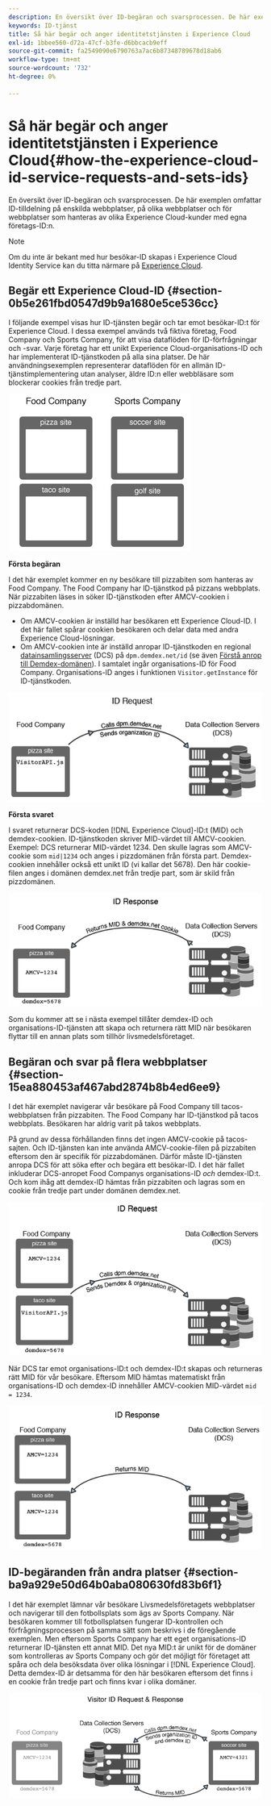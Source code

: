 ```yaml
---
description: En översikt över ID-begäran och svarsprocessen. De här exemplen omfattar ID-tilldelning på enskilda webbplatser, på olika webbplatser och för webbplatser som hanteras av olika Experience Cloud-kunder med egna företags-ID:n.
keywords: ID-tjänst
title: Så här begär och anger identitetstjänsten i Experience Cloud
exl-id: 1bbee560-d72a-47cf-b3fe-d6bbcacb9eff
source-git-commit: fa2549090e6790763a7ac6b87348789678d18ab6
workflow-type: tm+mt
source-wordcount: '732'
ht-degree: 0%

---
```


# Så här begär och anger identitetstjänsten i Experience Cloud{#how-the-experience-cloud-id-service-requests-and-sets-ids}

En översikt över ID-begäran och svarsprocessen. De här exemplen omfattar ID-tilldelning på enskilda webbplatser, på olika webbplatser och för webbplatser som hanteras av olika Experience Cloud-kunder med egna företags-ID:n.

>[!NOTE]
>
>Om du inte är bekant med hur besökar-ID skapas i Experience Cloud Identity Service kan du titta närmare på [Experience Cloud](../introduction/cookies.md).

## Begär ett Experience Cloud-ID {#section-0b5e261fbd0547d9b9a1680e5ce536cc}

I följande exempel visas hur ID-tjänsten begär och tar emot besökar-ID:t för Experience Cloud. I dessa exempel används två fiktiva företag, Food Company och Sports Company, för att visa dataflöden för ID-förfrågningar och -svar. Varje företag har ett unikt Experience Cloud-organisations-ID och har implementerat ID-tjänstkoden på alla sina platser. De här användningsexemplen representerar dataflöden för en allmän ID-tjänstimplementering utan analyser, äldre ID:n eller webbläsare som blockerar cookies från tredje part.

![](assets/sample_sites.png)

**Första begäran**

I det här exemplet kommer en ny besökare till pizzabiten som hanteras av Food Company. The Food Company har ID-tjänstkod på pizzans webbplats. När pizzabiten läses in söker ID-tjänstkoden efter AMCV-cookien i pizzabdomänen.

* Om AMCV-cookien är inställd har besökaren ett Experience Cloud-ID. I det här fallet spårar cookien besökaren och delar data med andra Experience Cloud-lösningar.
* Om AMCV-cookien inte är inställd anropar ID-tjänstkoden en regional [datainsamlingsserver](https://experienceleague.adobe.com/docs/analytics/technotes/rdc/regional-data-collection.html?lang=sv-SE) (DCS) på `dpm.demdex.net/id` (se även [Förstå anrop till Demdex-domänen](https://experienceleague.adobe.com/docs/audience-manager/user-guide/reference/demdex-calls.html?lang=sv-SE)). I samtalet ingår organisations-ID för Food Company. Organisations-ID anges i funktionen `Visitor.getInstance` för ID-tjänstkoden.

![](assets/request1.png)

**Första svaret**

I svaret returnerar DCS-koden [!DNL Experience Cloud]-ID:t (MID) och demdex-cookien. ID-tjänstkoden skriver MID-värdet till AMCV-cookien. Exempel: DCS returnerar MID-värdet 1234. Den skulle lagras som AMCV-cookie som `mid|1234` och anges i pizzdomänen från första part. Demdex-cookien innehåller också ett unikt ID (vi kallar det 5678). Den här cookie-filen anges i domänen demdex.net från tredje part, som är skild från pizzdomänen.

![](assets/response1.png)

Som du kommer att se i nästa exempel tillåter demdex-ID och organisations-ID-tjänsten att skapa och returnera rätt MID när besökaren flyttar till en annan plats som tillhör livsmedelsföretaget.

## Begäran och svar på flera webbplatser {#section-15ea880453af467abd2874b8b4ed6ee9}

I det här exemplet navigerar vår besökare på Food Company till tacos-webbplatsen från pizzabiten. The Food Company har ID-tjänstkod på tacos webbplats. Besökaren har aldrig varit på takos webbplats.

På grund av dessa förhållanden finns det ingen AMCV-cookie på tacos-sajten. Och ID-tjänsten kan inte använda AMCV-cookie-filen på pizzabiten eftersom den är specifik för pizzabdomänen. Därför måste ID-tjänsten anropa DCS för att söka efter och begära ett besökar-ID. I det här fallet inkluderar DCS-anropet Food Companys organisations-ID *och* demdex-ID:t. Och kom ihåg att demdex-ID hämtas från pizzabiten och lagras som en cookie från tredje part under domänen demdex.net.

![](assets/request2.png)

När DCS tar emot organisations-ID:t och demdex-ID:t skapas och returneras rätt MID för vår besökare. Eftersom MID hämtas matematiskt från organisations-ID och demdex-ID innehåller AMCV-cookien MID-värdet `mid = 1234`.

![](assets/response2.png)

## ID-begäranden från andra platser {#section-ba9a929e50d64b0aba080630fd83b6f1}

I det här exemplet lämnar vår besökare Livsmedelsföretagets webbplatser och navigerar till den fotbollsplats som ägs av Sports Company. När besökaren kommer till fotbollsplatsen fungerar ID-kontrollen och förfrågningsprocessen på samma sätt som beskrivs i de föregående exemplen. Men eftersom Sports Company har ett eget organisations-ID returnerar ID-tjänsten ett annat MID. Det nya MID:t är unikt för de domäner som kontrolleras av Sports Company och gör det möjligt för företaget att spåra och dela besöksdata över olika lösningar i [!DNL Experience Cloud]. Detta demdex-ID är detsamma för den här besökaren eftersom det finns i en cookie från tredje part och finns kvar i olika domäner.

![](assets/req_resp.png)
